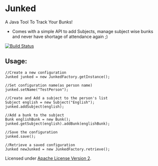 Junked
======

A Java Tool To Track Your Bunks!

* Comes with a simple API to add Subjects, manage subject wise bunks and never have shortage of attendance again ;)

[![Build Status](https://travis-ci.org/pawandubey/Junked.svg)](https://travis-ci.org/pawandubey/Junked)

Usage:
------
    //Create a new configuration
    Junked junked = new JunkedFactory.getInstance();
    
    //Set configuration name(as person name)
    junked.setName("TestPerson");
    
    //Create and Add a subject to the person's list
    Subject english = new Subject("English");
    junked.addSubject(english);
    
    //Add a bunk to the subject
    Bunk englishBunk = new Bunk();
    junked.getSubject(english).addBunk(englishBunk);
    
    //Save the configuration
    junked.save();
    
    //Retrieve a saved configuration
    Junked newJunked = new JunkedFactory.retrieve();
    
Licensed under <a href="http://www.apache.org/licenses/LICENSE-2.0">Apache License Version 2</a>.

